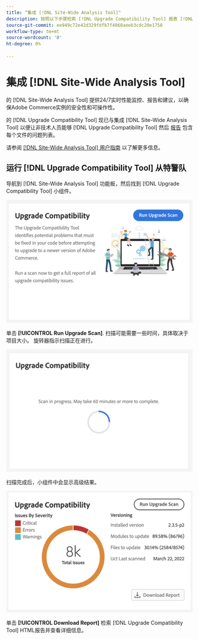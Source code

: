 ```yaml
---
title: “集成 [!DNL Site-Wide Analysis Tool]"
description: 按照以下步骤检索 [!DNL Upgrade Compatibility Tool] 报表 [!DNL Site-Wide Analysis Tool] 功能板。Adobe Commerce项目
source-git-commit: ee949c72e42d329fdfb7f4068aeeb3cdc20e1758
workflow-type: tm+mt
source-wordcount: '0'
ht-degree: 0%

---
```



# 集成 [!DNL Site-Wide Analysis Tool]

的 [!DNL Site-Wide Analysis Tool] 提供24/7实时性能监控、报告和建议，以确保Adobe Commerce实例的安全性和可操作性。

的 [!DNL Upgrade Compatibility Tool] 现已与集成 [!DNL Site-Wide Analysis Tool] 以便让非技术人员能够 [!DNL Upgrade Compatibility Tool] 然后 [报告](../upgrade-compatibility-tool/reports.md) 包含每个文件的问题列表。

请参阅 [[!DNL Site-Wide Analysis Tool] 用户指南](https://docs.magento.com/user-guide/reports/site-wide-analysis-tool.html) 以了解更多信息。

## 运行 [!DNL Upgrade Compatibility Tool] 从特警队

导航到 [!DNL Site-Wide Analysis Tool] 功能板，然后找到 [!DNL Upgrade Compatibility Tool] 小组件。

![UCT SWAT小组件 — 初始](../../assets/upgrade-guide/uct-swat-initial.png)

单击 **[!UICONTROL Run Upgrade Scan]**. 扫描可能需要一些时间，具体取决于项目大小。 旋转器指示扫描正在进行。

![UCT SWAT小组件 — 正在进行](../../assets/upgrade-guide/uct-swat-progress.png)

扫描完成后，小组件中会显示高级结果。

![UCT SWAT小组件 — 结果](../../assets/upgrade-guide/uct-swat-results.png)

单击 **[!UICONTROL Download Report]** 检索 [!DNL Upgrade Compatibility Tool] HTML报告并查看详细信息。
